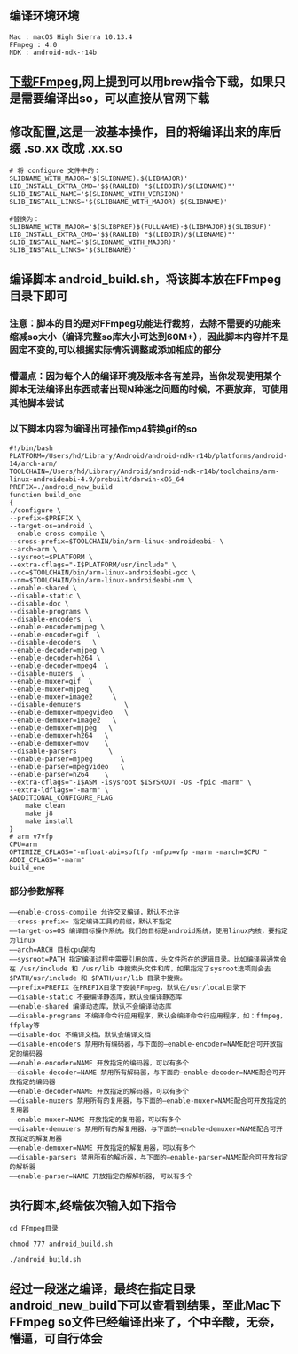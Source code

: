 ## 编译环境环境

```
Mac : macOS High Sierra 10.13.4
FFmpeg : 4.0
NDK : android-ndk-r14b
```

## [下载FFmpeg][0],网上提到可以用brew指令下载，如果只是需要编译出so，可以直接从官网下载
[0]: https://www.ffmpeg.org/

## 修改配置,这是一波基本操作，目的将编译出来的库后缀 .so.xx 改成 .xx.so

```
# 将 configure 文件中的：
SLIBNAME_WITH_MAJOR='$(SLIBNAME).$(LIBMAJOR)' 
LIB_INSTALL_EXTRA_CMD='$$(RANLIB) "$(LIBDIR)/$(LIBNAME)"' 
SLIB_INSTALL_NAME='$(SLIBNAME_WITH_VERSION)' 
SLIB_INSTALL_LINKS='$(SLIBNAME_WITH_MAJOR) $(SLIBNAME)'

#替换为：
SLIBNAME_WITH_MAJOR='$(SLIBPREF)$(FULLNAME)-$(LIBMAJOR)$(SLIBSUF)'
LIB_INSTALL_EXTRA_CMD='$$(RANLIB) "$(LIBDIR)/$(LIBNAME)"'
SLIB_INSTALL_NAME='$(SLIBNAME_WITH_MAJOR)'
SLIB_INSTALL_LINKS='$(SLIBNAME)'
```

## 编译脚本 android_build.sh，将该脚本放在FFmpeg目录下即可
### 注意：脚本的目的是对FFmpeg功能进行裁剪，去除不需要的功能来缩减so大小（编译完整so库大小可达到60M+），因此**脚本内容并不是固定不变的**,可以根据实际情况调整或添加相应的部分
### **懵逼点：因为每个人的编译环境及版本各有差异，当你发现使用某个脚本无法编译出东西或者出现N种迷之问题的时候，不要放弃，可使用其他脚本尝试**
### 以下脚本内容为编译出可操作mp4转换gif的so

```
#!/bin/bash
PLATFORM=/Users/hd/Library/Android/android-ndk-r14b/platforms/android-14/arch-arm/
TOOLCHAIN=/Users/hd/Library/Android/android-ndk-r14b/toolchains/arm-linux-androideabi-4.9/prebuilt/darwin-x86_64
PREFIX=./android_new_build
function build_one
{
./configure \
--prefix=$PREFIX \
--target-os=android \
--enable-cross-compile \
--cross-prefix=$TOOLCHAIN/bin/arm-linux-androideabi- \
--arch=arm \
--sysroot=$PLATFORM \
--extra-cflags="-I$PLATFORM/usr/include" \
--cc=$TOOLCHAIN/bin/arm-linux-androideabi-gcc \
--nm=$TOOLCHAIN/bin/arm-linux-androideabi-nm \
--enable-shared \
--disable-static \
--disable-doc \
--disable-programs \
--disable-encoders  \
--enable-encoder=mjpeg \
--enable-encoder=gif  \
--disable-decoders   \
--enable-decoder=mjpeg \
--enable-decoder=h264 \
--enable-decoder=mpeg4  \
--disable-muxers  \
--enable-muxer=gif  \
--enable-muxer=mjpeg     \
--enable-muxer=image2     \
--disable-demuxers           \
--enable-demuxer=mpegvideo   \
--enable-demuxer=image2   \
--enable-demuxer=mjpeg   \
--enable-demuxer=h264   \
--enable-demuxer=mov    \
--disable-parsers        \
--enable-parser=mjpeg       \
--enable-parser=mpegvideo   \
--enable-parser=h264    \
--extra-cflags="-I$ASM -isysroot $ISYSROOT -Os -fpic -marm" \
--extra-ldflags="-marm" \
$ADDITIONAL_CONFIGURE_FLAG
    make clean
    make j8
    make install
}
# arm v7vfp
CPU=arm
OPTIMIZE_CFLAGS="-mfloat-abi=softfp -mfpu=vfp -marm -march=$CPU "
ADDI_CFLAGS="-marm"
build_one
```

### 部分参数解释

```
––enable-cross-compile 允许交叉编译，默认不允许
––cross-prefix= 指定编译工具的前缀，默认不指定
––target-os=OS 编译目标操作系统，我们的目标是android系统，使用linux内核，要指定为linux
––arch=ARCH 目标cpu架构
––sysroot=PATH 指定编译过程中需要引用的库，头文件所在的逻辑目录。比如编译器通常会在 /usr/include 和 /usr/lib 中搜索头文件和库，如果指定了sysroot选项则会去$PATH/usr/include 和 $PATH/usr/lib 目录中搜索。
––prefix=PREFIX 在PREFIX目录下安装FFmpeg，默认在/usr/local目录下
––disable-static 不要编译静态库，默认会编译静态库
––enable-shared 编译动态库，默认不会编译动态库
––disable-programs 不编译命令行应用程序，默认会编译命令行应用程序，如：ffmpeg，ffplay等
––disable-doc 不编译文档，默认会编译文档
––disable-encoders 禁用所有编码器，与下面的–enable-encoder=NAME配合可开放指定的编码器
––enable-encoder=NAME 开放指定的编码器，可以有多个
––disable-decoder=NAME 禁用所有解码器，与下面的–enable-decoder=NAME配合可开放指定的编码器
––enable-decoder=NAME 开放指定的解码器，可以有多个
––disable-muxers 禁用所有的复用器，与下面的–enable-muxer=NAME配合可开放指定的复用器
––enable-muxer=NAME 开放指定的复用器，可以有多个
––disable-demuxers 禁用所有的解复用器，与下面的–enable-demuxer=NAME配合可开放指定的解复用器
––enable-demuxer=NAME 开放指定的解复用器，可以有多个
––disable-parsers 禁用所有的解析器，与下面的–enable-parser=NAME配合可开放指定的解析器
––enable-parser=NAME 开放指定的解解析器, 可以有多个
```

## 执行脚本,终端依次输入如下指令

```
cd FFmpeg目录

chmod 777 android_build.sh

./android_build.sh
```

## 经过一段**迷之编译**，最终在指定目录android_new_build下可以查看到结果，至此Mac下FFmpeg so文件已经编译出来了，个中辛酸，无奈，懵逼，可自行体会
